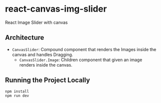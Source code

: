 # react-canvas-img-slider
React Image Slider with canvas

## Architecture
- `CanvasSlider`: Compound component that renders the Images inside the canvas and handles Dragging.
    - `CanvasSlider.Image`: Children component that given an image renders inside the canvas.

## Running the Project Locally
```sh
npm install
npm run dev
```